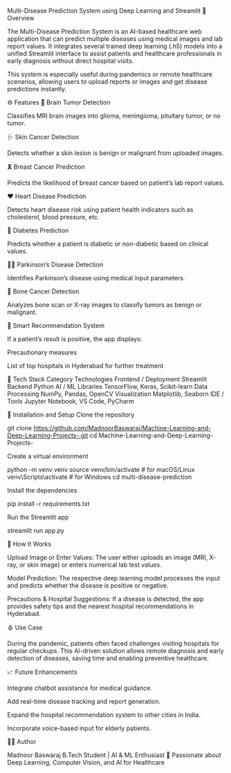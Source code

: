 Multi-Disease Prediction System using Deep Learning and Streamlit
📖 Overview

The Multi-Disease Prediction System is an AI-based healthcare web application that can predict multiple diseases using medical images and lab report values.
It integrates several trained deep learning (.h5) models into a unified Streamlit interface to assist patients and healthcare professionals in early diagnosis without direct hospital visits.

This system is especially useful during pandemics or remote healthcare scenarios, allowing users to upload reports or images and get disease predictions instantly.

⚙️ Features
🧠 Brain Tumor Detection

Classifies MRI brain images into glioma, meningioma, pituitary tumor, or no tumor.

🩺 Skin Cancer Detection

Detects whether a skin lesion is benign or malignant from uploaded images.

🎗️ Breast Cancer Prediction

Predicts the likelihood of breast cancer based on patient’s lab report values.

❤️ Heart Disease Prediction

Detects heart disease risk using patient health indicators such as cholesterol, blood pressure, etc.

💉 Diabetes Prediction

Predicts whether a patient is diabetic or non-diabetic based on clinical values.

🧍‍♂️ Parkinson’s Disease Detection

Identifies Parkinson’s disease using medical input parameters.

🦴 Bone Cancer Detection

Analyzes bone scan or X-ray images to classify tumors as benign or malignant.

🏥 Smart Recommendation System

If a patient’s result is positive, the app displays:

Precautionary measures

List of top hospitals in Hyderabad for further treatment

🧠 Tech Stack
Category	Technologies
Frontend / Deployment	Streamlit
Backend	Python
AI / ML Libraries	TensorFlow, Keras, Scikit-learn
Data Processing	NumPy, Pandas, OpenCV
Visualization	Matplotlib, Seaborn
IDE / Tools	Jupyter Notebook, VS Code, PyCharm


🚀 Installation and Setup
Clone the repository

git clone https://github.com/MadnoorBaswaraj/Machine-Learning-and-Deep-Learning-Projects-.git
cd Machine-Learning-and-Deep-Learning-Projects-

Create a virtual environment

python -m venv venv
source venv/bin/activate   # for macOS/Linux
venv\Scripts\activate      # for Windows
cd multi-disease-prediction



Install the dependencies

pip install -r requirements.txt


Run the Streamlit app

streamlit run app.py


🧩 How It Works

Upload Image or Enter Values:
The user either uploads an image (MRI, X-ray, or skin image) or enters numerical lab test values.

Model Prediction:
The respective deep learning model processes the input and predicts whether the disease is positive or negative.

Precautions & Hospital Suggestions:
If a disease is detected, the app provides safety tips and the nearest hospital recommendations in Hyderabad.

🩸 Use Case

During the pandemic, patients often faced challenges visiting hospitals for regular checkups.
This AI-driven solution allows remote diagnosis and early detection of diseases, saving time and enabling preventive healthcare.



📈 Future Enhancements

Integrate chatbot assistance for medical guidance.

Add real-time disease tracking and report generation.

Expand the hospital recommendation system to other cities in India.

Incorporate voice-based input for elderly patients.

👨‍💻 Author

Madnoor Baswaraj
B.Tech Student | AI & ML Enthusiast
💼 Passionate about Deep Learning, Computer Vision, and AI for Healthcare
